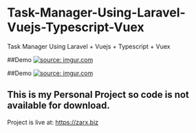 # Task-Manager-Using-Laravel-Vuejs-Typescript-Vuex
Task Manager Using Laravel + Vuejs + Typescript + Vuex



##Demo
<a href="https://imgur.com/VN2os5y"><img src="https://i.imgur.com/VN2os5y.gif" title="source: imgur.com" /></a>

##Demo
<a href="https://imgur.com/OrHFWMX"><img src="https://i.imgur.com/OrHFWMX.gif" title="source: imgur.com" /></a>


## This is my Personal Project so code is not available for download.

Project is live at: https://zarx.biz

